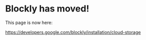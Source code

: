 # Blockly has moved! #

This page is now here:

https://developers.google.com/blockly/installation/cloud-storage